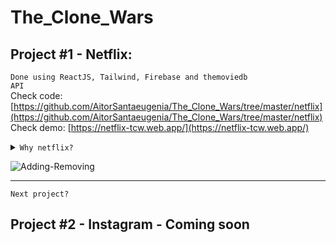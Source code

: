 # The_Clone_Wars

## Project #1 - Netflix:
<code>Done using ReactJS, Tailwind, Firebase and themoviedb API</code></br>
    Check code: [https://github.com/AitorSantaeugenia/The_Clone_Wars/tree/master/netflix](https://github.com/AitorSantaeugenia/The_Clone_Wars/tree/master/netflix) </br>
    Check demo: [https://netflix-tcw.web.app/](https://netflix-tcw.web.app/)

<details>
  <summary><code>Why netflix?</code></summary>

  ```javascript
   // Since it's build in React, and I wanted to
   // improve my react skills, nothing was better.
   // Also I found a decent API https://developers.themoviedb.org/3/getting-started/introduction
   // with the newest movies, so I thought it could be a great idea to try it
  ```  
</details>

![Adding-Removing](https://user-images.githubusercontent.com/14861253/193696864-e22c41ce-2286-4a2e-9516-38b7b32d0e5a.gif)

---
<code>Next project?</code></br>

## Project #2 - Instagram - Coming soon